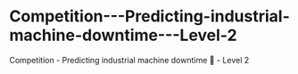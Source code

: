 # Competition---Predicting-industrial-machine-downtime---Level-2
Competition - Predicting industrial machine downtime 🔧 - Level 2
